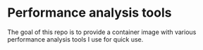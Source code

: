 # Performance analysis tools

The goal of this repo is to provide a container image with various performance analysis
tools I use for quick use.
